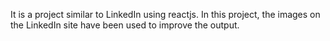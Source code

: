 It is a project similar to LinkedIn using reactjs. In this project, the images on the LinkedIn site have been used to improve the output.
